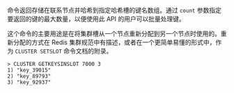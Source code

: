 命令返回存储在联系节点并哈希到指定哈希槽的键名数组。通过 `count` 参数指定要返回的键的最大数量，以便使用此 API 的用户可以批量处理键。

这个命令的主要用途是在将集群槽从一个节点重新分配到另一个节点时使用的。重新分配的方式在 Redis 集群规范中有描述，或者在一个更简单易懂的形式中，作为 `CLUSTER SETSLOT` 命令文档的附录。

```
> CLUSTER GETKEYSINSLOT 7000 3
1) "key_39015"
2) "key_89793"
3) "key_92937"
```
